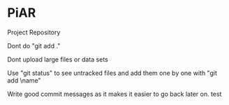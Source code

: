 # PiAR

Project Repository

Dont do "git add ." 

Dont upload large files or data sets

Use "git status" to see untracked files and add them one by one with "git add \name"

Write good commit messages as it makes it easier to go back later on. 
test

